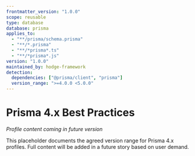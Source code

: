```yaml
---
frontmatter_version: "1.0.0"
scope: reusable
type: database
database: prisma
applies_to:
  - "**/prisma/schema.prisma"
  - "**/*.prisma"
  - "**/*prisma*.ts"
  - "**/*prisma*.js"
version: "1.0.0"
maintained_by: hodge-framework
detection:
  dependencies: ["@prisma/client", "prisma"]
  version_range: ">=4.0.0 <5.0.0"
---
```


# Prisma 4.x Best Practices

*Profile content coming in future version*

This placeholder documents the agreed version range for Prisma 4.x profiles.
Full content will be added in a future story based on user demand.
